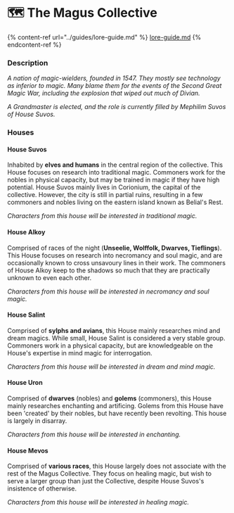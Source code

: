 # 🗺 The Magus Collective

{% content-ref url="../guides/lore-guide.md" %}
[lore-guide.md](../guides/lore-guide.md)
{% endcontent-ref %}

### Description

_A nation of magic-wielders, founded in 1547. They mostly see technology as inferior to magic. Many blame them for the events of the Second Great Magic War, including the explosion that wiped out much of Divian._

_A Grandmaster is elected, and the role is currently filled by Mephilim Suvos of House Suvos._

### Houses

#### House Suvos

Inhabited by **elves and humans** in the central region of the collective. This House focuses on research into traditional magic. Commoners work for the nobles in physical capacity, but may be trained in magic if they have high potential. House Suvos mainly lives in Corionium, the capital of the collective. However, the city is still in partial ruins, resulting in a few commoners and nobles living on the eastern island known as Belial's Rest.

_Characters from this house will be interested in traditional magic._

#### House Alkoy

Comprised of races of the night (**Unseelie, Wolffolk, Dwarves, Tieflings**). This House focuses on research into necromancy and soul magic, and are occasionally known to cross unsavoury lines in their work. The commoners of House Alkoy keep to the shadows so much that they are practically unknown to even each other.

_Characters from this house will be interested in necromancy and soul magic._

#### House Salint

Comprised of **sylphs and avians**, this House mainly researches mind and dream magics. While small, House Salint is considered a very stable group. Commoners work in a physical capacity, but are knowledgeable on the House's expertise in mind magic for interrogation.

_Characters from this house will be interested in dream and mind magic._

#### House Uron

Comprised of **dwarves** (nobles) and **golems** (commoners), this House mainly researches enchanting and artificing. Golems from this House have been 'created' by their nobles, but have recently been revolting. This house is largely in disarray.

_Characters from this house will be interested in enchanting._

#### House Mevos

Comprised of **various races**, this House largely does not associate with the rest of the Magus Collective. They focus on healing magic, but wish to serve a larger group than just the Collective, despite House Suvos's insistence of otherwise.

_Characters from this house will be interested in healing magic._
